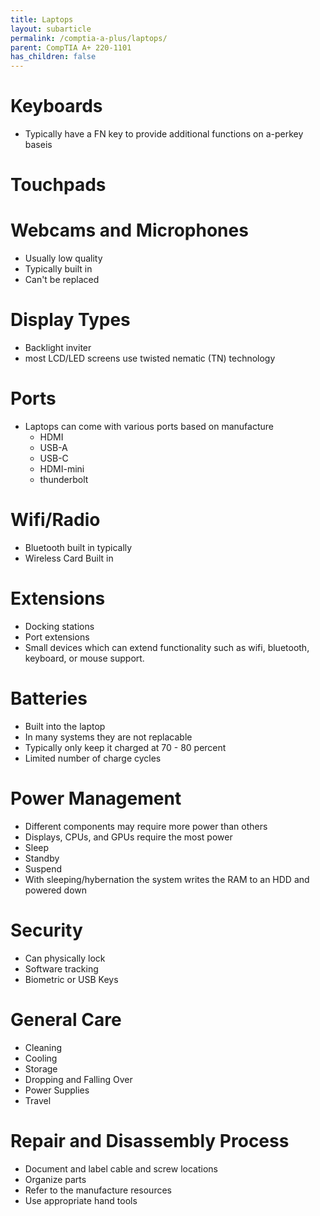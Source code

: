 ```yaml
---
title: Laptops
layout: subarticle
permalink: /comptia-a-plus/laptops/
parent: CompTIA A+ 220-1101
has_children: false
---
```


# Keyboards

- Typically have a FN key to provide additional functions on a-perkey baseis

# Touchpads


# Webcams and Microphones

- Usually low quality
- Typically built in
- Can't be replaced

# Display Types

- Backlight inviter
- most LCD/LED screens use twisted nematic (TN) technology

# Ports

- Laptops can come with various ports based on manufacture
  - HDMI
  - USB-A
  - USB-C
  - HDMI-mini
  - thunderbolt
 
# Wifi/Radio

- Bluetooth built in typically
- Wireless Card Built in

# Extensions

- Docking stations
- Port extensions
- Small devices which can extend functionality such as wifi, bluetooth, keyboard, or mouse support.

# Batteries

- Built into the laptop
- In many systems they are not replacable
- Typically only keep it charged at 70 - 80 percent
- Limited number of charge cycles

# Power Management

- Different components may require more power than others
- Displays, CPUs, and GPUs require the most power
- Sleep
- Standby
- Suspend
- With sleeping/hybernation the system writes the RAM to an HDD and powered down

# Security

- Can physically lock
- Software tracking
- Biometric or USB Keys

# General Care

- Cleaning
- Cooling
- Storage
- Dropping and Falling Over
- Power Supplies
- Travel

# Repair and Disassembly Process

- Document and label cable and screw locations
- Organize parts
- Refer to the manufacture resources
- Use appropriate hand tools

